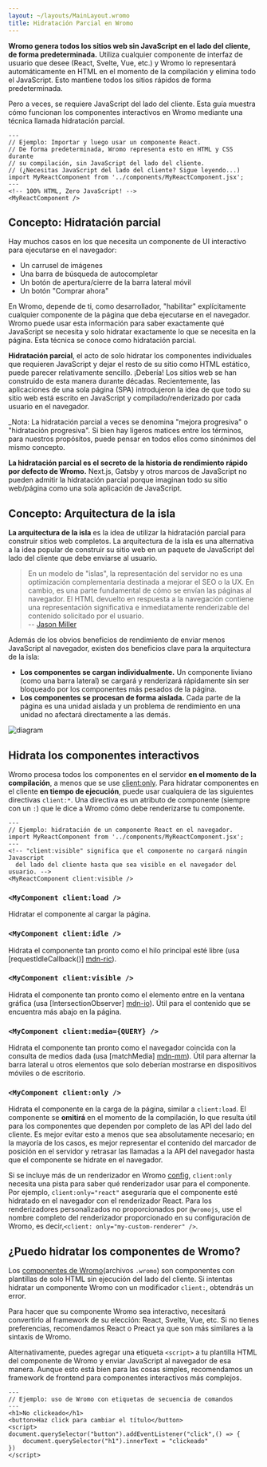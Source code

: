 ```yaml
---
layout: ~/layouts/MainLayout.wromo
title: Hidratación Parcial en Wromo
---
```


**Wromo genera todos los sitios web sin JavaScript en el lado del cliente, de forma predeterminada.** Utiliza cualquier componente de interfaz de usuario que desee (React, Svelte, Vue, etc.) y Wromo lo representará automáticamente en HTML en el momento de la compilación y elimina todo el JavaScript. Esto mantiene todos los sitios rápidos de forma predeterminada.

Pero a veces, se requiere JavaScript del lado del cliente. Esta guía muestra cómo funcionan los componentes interactivos en Wromo mediante una técnica llamada hidratación parcial.

```wromo
---
// Ejemplo: Importar y luego usar un componente React.
// De forma predeterminada, Wromo representa esto en HTML y CSS durante
// su compilación, sin JavaScript del lado del cliente.
// (¿Necesitas JavaScript del lado del cliente? Sigue leyendo...)
import MyReactComponent from '../components/MyReactComponent.jsx';
---
<!-- 100% HTML, Zero JavaScript! -->
<MyReactComponent />
```

## Concepto: Hidratación parcial

Hay muchos casos en los que necesita un componente de UI interactivo para ejecutarse en el navegador:

- Un carrusel de imágenes
- Una barra de búsqueda de autocompletar
- Un botón de apertura/cierre de la barra lateral móvil
- Un botón "Comprar ahora"

En Wromo, depende de ti, como desarrollador, "habilitar" explícitamente cualquier componente de la página que deba ejecutarse en el navegador. Wromo puede usar esta información para saber exactamente qué JavaScript se necesita y solo hidratar exactamente lo que se necesita en la página. Esta técnica se conoce como hidratación parcial.

**Hidratación parcial**, el acto de solo hidratar los componentes individuales que requieren JavaScript y dejar el resto de su sitio como HTML estático, puede parecer relativamente sencillo. ¡Debería! Los sitios web se han construido de esta manera durante décadas. Recientemente, las aplicaciones de una sola página (SPA) introdujeron la idea de que todo su sitio web está escrito en JavaScript y compilado/renderizado por cada usuario en el navegador.

\_Nota: La hidratación parcial a veces se denomina "mejora progresiva" o "hidratación progresiva". Si bien hay ligeros matices entre los términos, para nuestros propósitos, puede pensar en todos ellos como sinónimos del mismo concepto.

**La hidratación parcial es el secreto de la historia de rendimiento rápido por defecto de Wromo.** Next.js, Gatsby y otros marcos de JavaScript no pueden admitir la hidratación parcial porque imaginan todo su sitio web/página como una sola aplicación de JavaScript.

## Concepto: Arquitectura de la isla

**La arquitectura de la isla** es la idea de utilizar la hidratación parcial para construir sitios web completos. La arquitectura de la isla es una alternativa a la idea popular de construir su sitio web en un paquete de JavaScript del lado del cliente que debe enviarse al usuario.

> En un modelo de "islas", la representación del servidor no es una optimización complementaria destinada a mejorar el SEO o la UX. En cambio, es una parte fundamental de cómo se envían las páginas al navegador. El HTML devuelto en respuesta a la navegación contiene una representación significativa e inmediatamente renderizable del contenido solicitado por el usuario.
> <br/> -- [Jason Miller](https://jasonformat.com/islands-architecture/)

Además de los obvios beneficios de rendimiento de enviar menos JavaScript al navegador, existen dos beneficios clave para la arquitectura de la isla:

- **Los componentes se cargan individualmente.** Un componente liviano (como una barra lateral) se cargará y renderizará rápidamente sin ser bloqueado por los componentes más pesados ​​de la página.
- **Los componentes se procesan de forma aislada.** Cada parte de la página es una unidad aislada y un problema de rendimiento en una unidad no afectará directamente a las demás.

![diagram](https://res.cloudinary.com/wedding-website/image/upload/v1596766231/islands-architecture-1.png)

## Hidrata los componentes interactivos

Wromo procesa todos los componentes en el servidor **en el momento de la compilación**, a menos que se use [client:only](#mycomponent-clientonly-). Para hidratar componentes en el cliente **en tiempo de ejecución**, puede usar cualquiera de las siguientes directivas `client:*`. Una directiva es un atributo de componente (siempre con un `:`) que le dice a Wromo cómo debe renderizarse tu componente.

```wromo
---
// Ejemplo: hidratación de un componente React en el navegador.
import MyReactComponent from '../components/MyReactComponent.jsx';
---
<!-- "client:visible" significa que el componente no cargará ningún Javascript
  del lado del cliente hasta que sea visible en el navegador del usuario. -->
<MyReactComponent client:visible />
```

### `<MyComponent client:load />`

Hidratar el componente al cargar la página.

### `<MyComponent client:idle />`

Hidrata el componente tan pronto como el hilo principal esté libre (usa [requestIdleCallback()] [mdn-ric]).

### `<MyComponent client:visible />`

Hidrata el componente tan pronto como el elemento entre en la ventana gráfica (usa [IntersectionObserver] [mdn-io]). Útil para el contenido que se encuentra más abajo en la página.

### `<MyComponent client:media={QUERY} />`

Hidrata el componente tan pronto como el navegador coincida con la consulta de medios dada (usa [matchMedia] [mdn-mm]). Útil para alternar la barra lateral u otros elementos que solo deberían mostrarse en dispositivos móviles o de escritorio.

### `<MyComponent client:only />`

Hidrata el componente en la carga de la página, similar a `client:load`. El componente se **omitirá** en el momento de la compilación, lo que resulta útil para los componentes que dependen por completo de las API del lado del cliente. Es mejor evitar esto a menos que sea absolutamente necesario; en la mayoría de los casos, es mejor representar el contenido del marcador de posición en el servidor y retrasar las llamadas a la API del navegador hasta que el componente se hidrate en el navegador.

Si se incluye más de un renderizador en Wromo [config](/es/reference/configuration-reference), `client:only` necesita una pista para saber qué renderizador usar para el componente. Por ejemplo, `client:only="react"` aseguraría que el componente esté hidratado en el navegador con el renderizador React. Para los renderizadores personalizados no proporcionados por `@wromojs`, use el nombre completo del renderizador proporcionado en su configuración de Wromo, es decir,`<client: only="my-custom-renderer" />`.

## ¿Puedo hidratar los componentes de Wromo?

Los [componentes de Wromo](/es/core-concepts/wromo-components)(archivos `.wromo`) son componentes con plantillas de solo HTML sin ejecución del lado del cliente. Si intentas hidratar un componente Wromo con un modificador `client:`, obtendrás un error.

Para hacer que su componente Wromo sea interactivo, necesitará convertirlo al framework de su elección: React, Svelte, Vue, etc. Si no tienes preferencias, recomendamos React o Preact ya que son más similares a la sintaxis de Wromo.

Alternativamente, puedes agregar una etiqueta `<script>` a tu plantilla HTML del componente de Wromo y enviar JavaScript al navegador de esa manera. Aunque esto está bien para las cosas simples, recomendamos un framework de frontend para componentes interactivos más complejos.

```wromo
---
// Ejemplo: uso de Wromo con etiquetas de secuencia de comandos
---
<h1>No clickeado</h1>
<button>Haz click para cambiar el título</button>
<script>
document.querySelector("button").addEventListener("click",() => {
    document.querySelector("h1").innerText = "clickeado"
})
</script>
```

[mdn-io]: https://developer.mozilla.org/en-US/docs/Web/API/Intersection_Observer_API
[mdn-ric]: https://developer.mozilla.org/en-US/docs/Web/API/Window/requestIdleCallback
[mdn-mm]: https://developer.mozilla.org/en-US/docs/Web/API/Window/matchMedia
